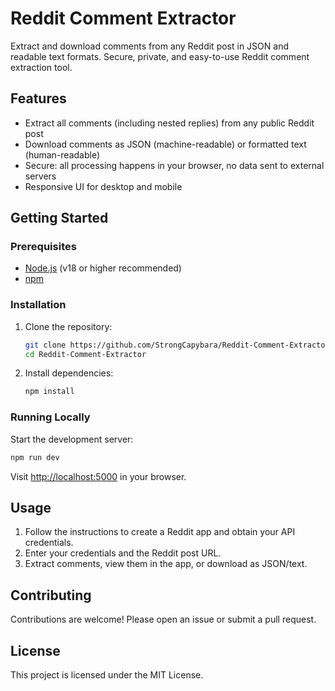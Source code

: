 # Reddit Comment Extractor

Extract and download comments from any Reddit post in JSON and readable text formats. Secure, private, and easy-to-use Reddit comment extraction tool.

## Features
- Extract all comments (including nested replies) from any public Reddit post
- Download comments as JSON (machine-readable) or formatted text (human-readable)
- Secure: all processing happens in your browser, no data sent to external servers
- Responsive UI for desktop and mobile

## Getting Started

### Prerequisites
- [Node.js](https://nodejs.org/) (v18 or higher recommended)
- [npm](https://www.npmjs.com/)

### Installation
1. Clone the repository:
   ```sh
   git clone https://github.com/StrongCapybara/Reddit-Comment-Extractor.git
   cd Reddit-Comment-Extractor
   ```
2. Install dependencies:
   ```sh
   npm install
   ```

### Running Locally
Start the development server:
```sh
npm run dev
```
Visit [http://localhost:5000](http://localhost:5000) in your browser.

## Usage
1. Follow the instructions to create a Reddit app and obtain your API credentials.
2. Enter your credentials and the Reddit post URL.
3. Extract comments, view them in the app, or download as JSON/text.

## Contributing
Contributions are welcome! Please open an issue or submit a pull request.

## License
This project is licensed under the MIT License. 